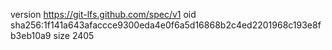 version https://git-lfs.github.com/spec/v1
oid sha256:1f141a643afaccce9300eda4e0f6a5d16868b2c4ed2201968c193e8fb3eb10a9
size 2405
